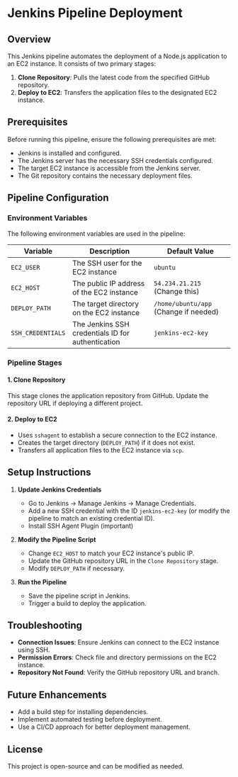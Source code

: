 # Jenkins Pipeline Deployment

## Overview
This Jenkins pipeline automates the deployment of a Node.js application to an EC2 instance. It consists of two primary stages:
1. **Clone Repository**: Pulls the latest code from the specified GitHub repository.
2. **Deploy to EC2**: Transfers the application files to the designated EC2 instance.

## Prerequisites
Before running this pipeline, ensure the following prerequisites are met:
- Jenkins is installed and configured.
- The Jenkins server has the necessary SSH credentials configured.
- The target EC2 instance is accessible from the Jenkins server.
- The Git repository contains the necessary deployment files.

## Pipeline Configuration

### Environment Variables
The following environment variables are used in the pipeline:

| Variable         | Description                                     | Default Value |
|-----------------|-------------------------------------------------|---------------|
| `EC2_USER`      | The SSH user for the EC2 instance              | `ubuntu`      |
| `EC2_HOST`      | The public IP address of the EC2 instance      | `54.234.21.215` (Change this) |
| `DEPLOY_PATH`   | The target directory on the EC2 instance       | `/home/ubuntu/app` (Change if needed) |
| `SSH_CREDENTIALS` | The Jenkins SSH credentials ID for authentication | `jenkins-ec2-key` |

### Pipeline Stages
#### 1. Clone Repository
This stage clones the application repository from GitHub. Update the repository URL if deploying a different project.

#### 2. Deploy to EC2
- Uses `sshagent` to establish a secure connection to the EC2 instance.
- Creates the target directory (`DEPLOY_PATH`) if it does not exist.
- Transfers all application files to the EC2 instance via `scp`.

## Setup Instructions

1. **Update Jenkins Credentials**
   - Go to Jenkins -> Manage Jenkins -> Manage Credentials.
   - Add a new SSH credential with the ID `jenkins-ec2-key` (or modify the pipeline to match an existing credential ID).
   - Install SSH Agent Plugin (important)
     
2. **Modify the Pipeline Script**
   - Change `EC2_HOST` to match your EC2 instance's public IP.
   - Update the GitHub repository URL in the `Clone Repository` stage.
   - Modify `DEPLOY_PATH` if necessary.

3. **Run the Pipeline**
   - Save the pipeline script in Jenkins.
   - Trigger a build to deploy the application.

## Troubleshooting
- **Connection Issues**: Ensure Jenkins can connect to the EC2 instance using SSH.
- **Permission Errors**: Check file and directory permissions on the EC2 instance.
- **Repository Not Found**: Verify the GitHub repository URL and branch.

## Future Enhancements
- Add a build step for installing dependencies.
- Implement automated testing before deployment.
- Use a CI/CD approach for better deployment management.

## License
This project is open-source and can be modified as needed.
